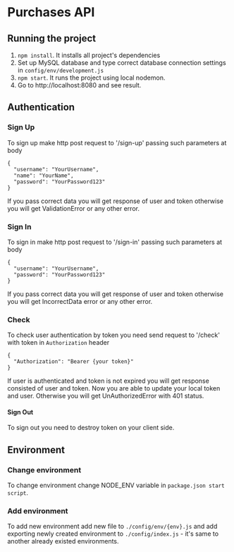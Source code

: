 # Purchases API

## Running the project

1. `npm install`. It installs all project's dependencies
2. Set up MySQL database and type correct database connection settings in `config/env/development.js`
3. `npm start`. It runs the project using local nodemon.
4. Go to http://localhost:8080 and see result.

## Authentication

### Sign Up
To sign up make http post request to '/sign-up' passing such parameters at body
```
{
  "username": "YourUsername",
  "name": "YourName",
  "password": "YourPassword123"
}
```

If you pass correct data you will get response of user and token
otherwise you will get ValidationError or any other error.

### Sign In
To sign in make http post request to '/sign-in' passing such parameters at body
```
{
  "username": "YourUsername",
  "password": "YourPassword123"
}
```

If you pass correct data you will get response of user and token
otherwise you will get IncorrectData error or any other error.

### Check
To check user authentication by token you need send request to '/check' with token in `Authorization` header
```
{
  "Authorization": "Bearer {your token}"
}
```

If user is authenticated and token is not expired you will get response consisted of user and token.
Now you are able to update your local token and user. Otherwise you will get UnAuthorizedError with 401 status.

#### Sign Out
To sign out you need to destroy token on your client side.

## Environment

### Change environment

To change environment change NODE_ENV variable in `package.json start script`.

### Add environment

To add new environment add new file to `./config/env/{env}.js` and add exporting newly created
environment to `./config/index.js` - it's same to another already existed environments.

